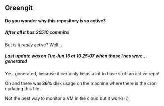## Greengit

#### Do you wonder why this repository is so active?

##### After all it has 20510 commits!

But is it *really* active? Well...

##### Last update was on Tue Jun 15 at 10:25:07 when those lines were... generated

Yes, generated, because it certainly helps a lot to have such an active repo!

Oh and there was **26%** disk usage on the machine
where there is the cron updating this file.

Not the best way to monitor a VM in the cloud but it works! :)
